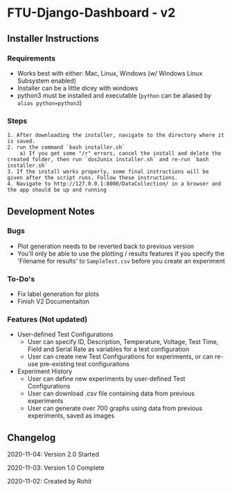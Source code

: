 # FTU-Django-Dashboard - v2
## Installer Instructions
### Requirements
- Works best with either: Mac, Linux, Windows (w/ Windows Linux Subsystem enabled)
- Installer can be a little dicey with windows
- python3 must be installed and executable (`python` can be aliased by `alias python=python3`)

### Steps
	1. After downloading the installer, navigate to the directory where it is saved.
	2. run the command `bash installer.sh`
		a) If you get some "/r" errors, cancel the install and delete the created folder, then run `dos2unix installer.sh` and re-run `bash installer.sh`
	3. If the install works properly, some final instructions will be given after the script runs. Follow these instructions.
	4. Navigate to http://127.0.0.1:8000/DataCollection/ in a browser and the app should be up and running

## Development Notes

### Bugs
- Plot generation needs to be reverted back to previous version
- You'll only be able to use the plotting / results features if you specify the 'Filename for results' to `SampleTest.csv` before you create an experiment

### To-Do's
- Fix label generation for plots
- Finish V2 Documentaiton

### Features (Not updated)
- User-defined Test Configurations
  - User can specify ID, Description, Temperature, Voltage, Test Time, Field and Serial Rate as variables for a test configuration
  - User can create new Test Configurations for experiments, or can re-use pre-existing test configuraitons
- Experiment History
  - User can define new experiments by user-defined Test Configurations
  - User can download .csv file containing data from previous experiments
  - User can generate over 700 graphs using data from previous experiments, saved as images

## Changelog
2020-11-04: Version 2.0 Started

2020-11-03: Version 1.0 Complete

2020-11-02: Created by Rohit

